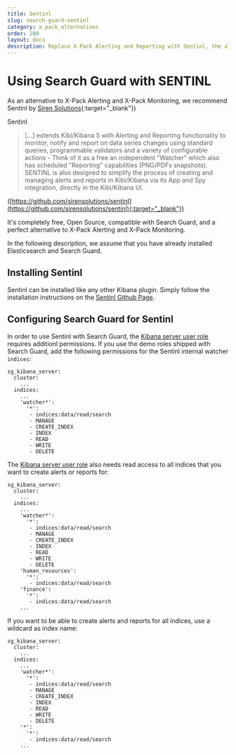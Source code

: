 ```yaml
---
title: Sentinl
slug: search-guard-sentinl
category: x_pack_alternatives
order: 200
layout: docs
description: Replace X-Pack Alerting and Reporting with Sentinl, the alerting and reporting Kibana app by Siren Solutions.
---
```

<!---
Copryight 2017 floragunn GmbH
-->
# Using Search Guard with SENTINL

As an alternative to X-Pack Alerting and X-Pack Monitoring, we recommend Sentinl by [Siren Solutions](https://siren.io/){:target="_blank"})

Sentinl

> [...] extends Kibi/Kibana 5 with Alerting and Reporting functionality to monitor, notify and report on data series changes using standard queries, programmable validators and a variety of configurable actions - Think of it as a free an independent "Watcher" which also has scheduled "Reporting" capabilities (PNG/PDFs snapshots). SENTINL is also designed to simplify the process of creating and managing alerts and reports in Kibi/Kibana via its App and Spy integration, directly in the Kibi/Kibana UI.

([https://github.com/sirensolutions/sentinl](https://github.com/sirensolutions/sentinl){:target="_blank"})

It's completely free, Open Source, compatible with Search Guard, and a perfect alternative to X-Pack Alerting and X-Pack Monitoring.

In the following description, we assume that you have already installed Elasticsearch and Search Guard.

## Installing Sentinl

Sentinl can be installed like any other Kibana plugin. Simply follow the installation instructions on the [Sentinl Github Page](https://github.com/sirensolutions/sentinl).

## Configuring Search Guard for Sentinl

In order to use Sentinl with Search Guard, the [Kibana server user role](kibana_installation.md) requires additionl permissions. If you use the demo roles shipped with Search Guard, add the following permissions for the Sentinl internal watcher `indices`:

```
sg_kibana_server:
  cluster:
    ...
  indices:
    ...
    'watcher*':
      '*':
       - indices:data/read/search
       - MANAGE
       - CREATE_INDEX
       - INDEX
       - READ
       - WRITE
       - DELETE
```

The [Kibana server user role](kibana_installation.md) also needs read access to all indices that you want to create alerts or reports for:

```
sg_kibana_server:
  cluster:
    ...
  indices:
    ...
    'watcher*':
      '*':
       - indices:data/read/search
       - MANAGE
       - CREATE_INDEX
       - INDEX
       - READ
       - WRITE
       - DELETE
    'human_resources':
      '*':
       - indices:data/read/search
    'finance':
      '*':
       - indices:data/read/search
    ...
```

If you want to be able to create alerts and reports for all indices, use a wildcard as index name:

```
sg_kibana_server:
  cluster:
    ...
  indices:
    ...
    'watcher*':
      '*':
       - indices:data/read/search
       - MANAGE
       - CREATE_INDEX
       - INDEX
       - READ
       - WRITE
       - DELETE
    '*':
      '*':
       - indices:data/read/search
    ...
```